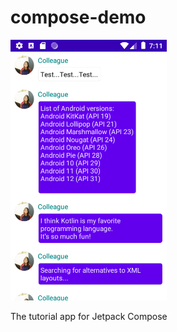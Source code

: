 # compose-demo

<img src="screenshot.png" alt="Screenshot of the Jetpack Compose demo app" width="250">

The tutorial app for Jetpack Compose
